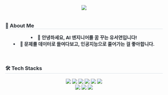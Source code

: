 <div align= "center">
    <img src="https://capsule-render.vercel.app/api?type=soft&color=ffffff&height=120&text=👋%20Seoyeon's%20GitHub&animation=fadeIn&fontColor=f09999&fontSize=40" />
    </div> <br>  
    <p align="left">
    <h3 style="border-bottom: 1px solid #d8dee4; color: #282d33;"> 👤 About Me </h3>  
    <div style="font-weight: 700; font-size: 15px; text-align: center; color: #282d33;"> <li> 🌱 안녕하세요, AI 엔지니어를 꿈 꾸는 유서연입니다!</li><li> 💫 문제를 데이터로 들여다보고, 인공지능으로 풀어가는 걸 좋아합니다. </div> <br> <br> 
    </div>
    <p align="left">
    <h3 style="border-bottom: 1px solid #d8dee4; color: #282d33;"> 🛠️ Tech Stacks </h3>
    <div style="margin: 0 auto; text-align: center;" align= "left"> 
  <img src="https://img.shields.io/badge/Git-F05032?style=flat&logo=Git&logoColor=white">
  <img src="https://img.shields.io/badge/Pytorch-EE4C2C?style=flat&logo=Pytorch&logoColor=white"/> 
  <img src="https://img.shields.io/badge/TensorFlow-FF6F00?style=flat&logo=TensorFlow&logoColor=white"/> 
  <img src="https://img.shields.io/badge/Keras-D00000?style=flat&logo=Keras&logoColor=white"/> 
  <img src="https://user-images.githubusercontent.com/81547780/151382642-730da5c5-5f6b-42da-b900-23a85253863a.svg"> 
  <img src="https://img.shields.io/badge/R-276DC3?style=flat&logo=R&logoColor=white"/> <br>
  <img src="https://img.shields.io/badge/Anaconda-44A833?style=flat&logo=Anaconda&logoColor=white"/> 
  <img src="https://img.shields.io/badge/Jupyter-F37626?style=flat&logo=Jupyter&logoColor=white"/> 
  <img src="https://img.shields.io/badge/Git-F05032?style=flat&logo=Git&logoColor=white"/>
          </div>     
    </div>
    
